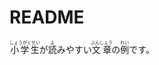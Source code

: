 # README

<ruby>小学生<rt>しょうがくせい</rt></ruby>が<ruby>読<rt>よ</rt></ruby>みやすい<ruby>文章<rt>ぶんしょう</rt></ruby>の<ruby>例<rt>れい</rb></ruby>です。
